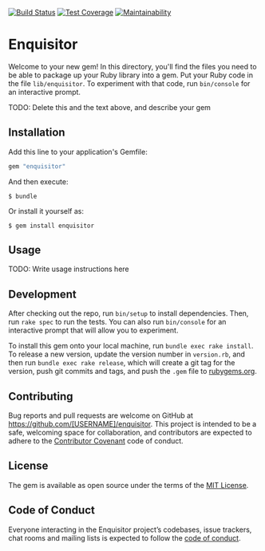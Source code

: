 [![Build Status](https://travis-ci.org/fanfilmu/enquisitor.svg?branch=master)](https://travis-ci.org/fanfilmu/enquisitor) [![Test Coverage](https://api.codeclimate.com/v1/badges/00927ee009a85055d5cf/test_coverage)](https://codeclimate.com/github/fanfilmu/enquisitor/test_coverage) [![Maintainability](https://api.codeclimate.com/v1/badges/00927ee009a85055d5cf/maintainability)](https://codeclimate.com/github/fanfilmu/enquisitor/maintainability)

# Enquisitor

Welcome to your new gem! In this directory, you'll find the files you need to be able to package up your Ruby library into a gem. Put your Ruby code in the file `lib/enquisitor`. To experiment with that code, run `bin/console` for an interactive prompt.

TODO: Delete this and the text above, and describe your gem

## Installation

Add this line to your application's Gemfile:

```ruby
gem "enquisitor"
```

And then execute:

    $ bundle

Or install it yourself as:

    $ gem install enquisitor

## Usage

TODO: Write usage instructions here

## Development

After checking out the repo, run `bin/setup` to install dependencies. Then, run `rake spec` to run the tests. You can also run `bin/console` for an interactive prompt that will allow you to experiment.

To install this gem onto your local machine, run `bundle exec rake install`. To release a new version, update the version number in `version.rb`, and then run `bundle exec rake release`, which will create a git tag for the version, push git commits and tags, and push the `.gem` file to [rubygems.org](https://rubygems.org).

## Contributing

Bug reports and pull requests are welcome on GitHub at https://github.com/[USERNAME]/enquisitor. This project is intended to be a safe, welcoming space for collaboration, and contributors are expected to adhere to the [Contributor Covenant](http://contributor-covenant.org) code of conduct.

## License

The gem is available as open source under the terms of the [MIT License](https://opensource.org/licenses/MIT).

## Code of Conduct

Everyone interacting in the Enquisitor project’s codebases, issue trackers, chat rooms and mailing lists is expected to follow the [code of conduct](https://github.com/[USERNAME]/enquisitor/blob/master/CODE_OF_CONDUCT.md).
